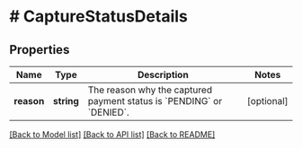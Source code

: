 # # CaptureStatusDetails

## Properties

Name | Type | Description | Notes
------------ | ------------- | ------------- | -------------
**reason** | **string** | The reason why the captured payment status is &#x60;PENDING&#x60; or &#x60;DENIED&#x60;. | [optional]

[[Back to Model list]](../../README.md#models) [[Back to API list]](../../README.md#endpoints) [[Back to README]](../../README.md)
